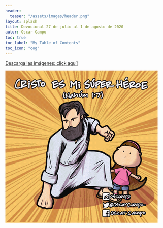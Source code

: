```yaml
---
header:
  teaser: "/assets/images/header.png"
layout: splash
title: Devocional 27 de julio al 1 de agosto de 2020
autor: Oscar Campo
toc: true
toc_label: "My Table of Contents"
toc_icon: "cog"
---
```

[Descarga las imágenes: click aquí!](/assets/downloads/Devo27jul-1ago2020.pdf)


[![](/assets/images/Devo27jul-1ago2020.gif)](/assets/downloads/Devo27jul-1ago2020.pdf)
